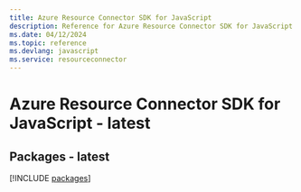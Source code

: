 ```yaml
---
title: Azure Resource Connector SDK for JavaScript
description: Reference for Azure Resource Connector SDK for JavaScript
ms.date: 04/12/2024
ms.topic: reference
ms.devlang: javascript
ms.service: resourceconnector
---
```

# Azure Resource Connector SDK for JavaScript - latest
## Packages - latest
[!INCLUDE [packages](resource-connector-index.md)]